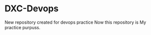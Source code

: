 # DXC-Devops
New repository created for devops practice
Now this repository is My practice purpuss.
